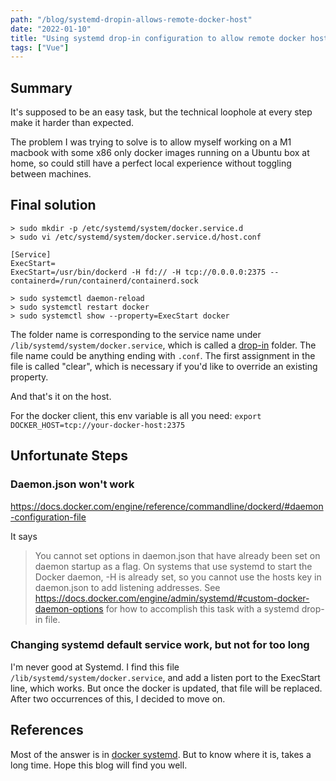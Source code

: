 ```yaml
---
path: "/blog/systemd-dropin-allows-remote-docker-host"
date: "2022-01-10"
title: "Using systemd drop-in configuration to allow remote docker host"
tags: ["Vue"]
---
```


## Summary

It's supposed to be an easy task, but the technical loophole at every step make it harder than
expected.

The problem I was trying to solve is to allow myself working on a M1 macbook with some x86 only
docker images running on a Ubuntu box at home, so could still have a perfect local experience
without toggling between machines.

## Final solution

```shell
> sudo mkdir -p /etc/systemd/system/docker.service.d
> sudo vi /etc/systemd/system/docker.service.d/host.conf

[Service]
ExecStart=
ExecStart=/usr/bin/dockerd -H fd:// -H tcp://0.0.0.0:2375 --containerd=/run/containerd/containerd.sock

> sudo systemctl daemon-reload
> sudo systemctl restart docker
> sudo systemctl show --property=ExecStart docker
```

The folder name is corresponding to the service name under `/lib/systemd/system/docker.service`,
which is called a [drop-in](https://wiki.archlinux.org/title/systemd#Drop-in_files) folder. The file
name could be anything ending with `.conf`. The first assignment in the file is called "clear",
which is necessary if you'd like to override an existing property.

And that's it on the host.

For the docker client, this env variable is all you
need: `export DOCKER_HOST=tcp://your-docker-host:2375`

## Unfortunate Steps

### Daemon.json won't work

https://docs.docker.com/engine/reference/commandline/dockerd/#daemon-configuration-file

It says
> You cannot set options in daemon.json that have already been set on daemon startup as a flag.
> On systems that use systemd to start the Docker daemon, -H is already set, so you cannot use
> the hosts key in daemon.json to add listening addresses. See
> https://docs.docker.com/engine/admin/systemd/#custom-docker-daemon-options for how to accomplish
> this task with a systemd drop-in file.

### Changing systemd default service work, but not for too long

I'm never good at Systemd. I find this file `/lib/systemd/system/docker.service`, and add a listen
port to the ExecStart line, which works. But once the docker is updated, that file will be replaced.
After two occurrences of this, I decided to move on.

## References

Most of the answer is in [docker systemd](https://docs.docker.com/config/daemon/systemd/). But to
know where it is, takes a long time. Hope this blog will find you well.

